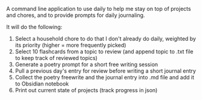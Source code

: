 A command line application to use daily to help me stay on top of projects and chores, and to provide prompts for daily journaling.

It will do the following:

1. Select a household chore to do that I don't already do daily, weighted by its priority (higher = more frequently picked)
2. Select 10 flashcards from a topic to review (and append topic to .txt file to keep track of reviewed topics)
3. Generate a poetry prompt for a short free writing session
4. Pull a previous day's entry for review before writing a short journal entry
5. Collect the poetry freewrite and the journal entry into .md file and add it to Obsidian notebook
6. Print out current state of projects (track progress in json)
